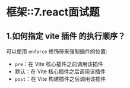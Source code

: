 # 框架::7.react面试题

## 1.如何指定 vite 插件 的执行顺序？

可以使用 `enforce` 修饰符来强制插件的位置:

* `pre`：在 Vite 核心插件之前调用该插件
* 默认：在 Vite 核心插件之后调用该插件
* `post`：在 Vite 构建插件之后调用该插件

